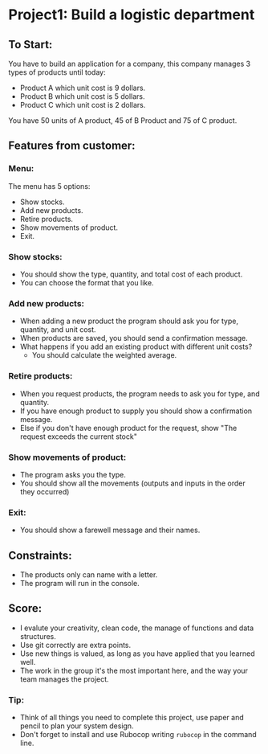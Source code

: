# Project1: Build a logistic department

## To Start:
You have to build an application for a company, this company manages 3 types of products until today:
- Product A which unit cost is 9 dollars.
- Product B which unit cost is 5 dollars.
- Product C which unit cost is 2 dollars.

You have 50 units of A product, 45 of B Product and 75 of C product.

## Features from customer:

### Menu:
The menu has 5 options:  
- Show stocks.
- Add new products.
- Retire products.
- Show movements of product.
- Exit.

### Show stocks:
- You should show the type, quantity, and total cost of each product. 
- You can choose the format that you like.

### Add new products:
- When adding a new product the program should ask you for type, quantity, and unit cost.
- When products are saved, you should send a confirmation message.
- What happens if you add an existing product with different unit costs?
    - You should calculate the weighted average.

### Retire products:
- When you request products, the program needs to ask you for type, and quantity.
- If you have enough product to supply you should show a confirmation message.
- Else if you don't have enough product for the request, show "The request exceeds the current stock"

### Show movements of product:
- The program asks you the type.
- You should show all the movements (outputs and inputs in the order they occurred)

### Exit:
- You should show a farewell message and their names.

## Constraints:

- The products only can name with a letter.
- The program will run in the console.

## Score:
- I evalute your creativity, clean code, the manage of functions and data structures.
- Use git correctly are extra points.
- Use new things is valued, as long as you have applied that you learned well.
- The work in the group it's the most important here, and the way your team manages the project.


### Tip:
- Think of all things you need to complete this project, use paper and pencil to plan your system design.
- Don't forget to install and use Rubocop writing `rubocop` in the command line.